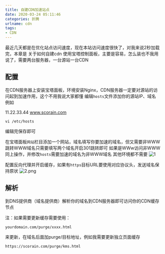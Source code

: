 ```yaml
---
title: 自建CDN加速站点
date: 2020-03-24 05:11:46
categories: 折腾
urlname: cdn
tags:
- CDN
---
```

最近几天都是在优化站点访问速度，现在本站访问速度很快了，对我来说2秒加载完，本章是 关于如何自建cdn
使用宝塔控制面板，主要是容易，怎么装也不我用说了，需要两台服务器，一台源站一台CDN

## 配置
在CDN服务器上安装宝塔面板，环境安装Nginx，CDN服务器一定要对源站的访问起到加速作用，这个不用我说大家都懂
编辑`hosts`文件添加你的源站IP、域名  例如

11.22.33.44 www.scorain.com
```
vi /etc/hosts
```
编辑完保存即可

在宝塔面板`网站`栏目添加一个网站，域名填写你要加速的域名，但又需要非WWW跳转WWW域名只需要填写两个域名开启301跳转即可
如果是WWw访问非WWW同上操作，并修改`hosts`需要加速的域名为非WWW域名
其他环境都不需要
![1](https://i.loli.net/2020/03/24/5eT6S8MJWQmsFj1.png)

配置反向代理并开启缓存，如果有`https`目标URL要使用对应协议头，发送域名保持原状
![2.png](https://i.loli.net/2020/03/24/w83rhiBYqfRMASK.png)

## 解析
到DNS提供商（域名提供商）解析你的域名到CDN服务器即可访问你的CDN缓存节点

注：如果需要更新缓存需要使用：
```
yourdomain.com/purge/xxxx.html
```
来更新，在域名后面加purge/目标地址，例如我需要更新独立页面缓存
```
https://scorain.com/purge/kms.html
```

